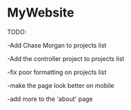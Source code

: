 # MyWebsite

TODO: 

-Add Chase Morgan to projects list

-Add the controller project to projects list

-fix poor formatting on projects list

-make the page look better on mobile

-add more to the 'about' page
